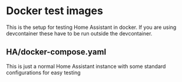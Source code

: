 # Docker test images
This is the setup for testing Home Assistant in docker. If you are using devcontainer these have to be run outside the devcontainer.

## HA/docker-compose.yaml
This is just a normal Home Assistant instance with some standard configurations for easy testing


